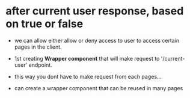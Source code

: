 # after current user response, based on true or false

- we can allow either allow or deny access to user to access certain pages in the client.

- 1st creating **Wrapper component** that will make request to '/current-user' endpoint.

- this way you dont have to make request from each pages...

- can create a wrapper component that can be reused in many pages
